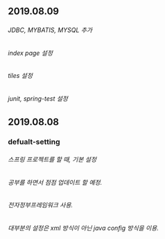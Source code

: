 ## 2019.08.09
###### JDBC, MYBATIS, MYSQL 추가
###### index page 설정
###### tiles 설정
###### junit, spring-test 설정






## 2019.08.08
### defualt-setting 
###### 스프링 프로젝트를 할 때, 기본 설정
###### 공부를 하면서 점점 업데이트 할 예정.
###### 전자정부프레임워크 사용.
###### 대부분의 설정은 xml 방식이 아닌 java config 방식을 이용.

